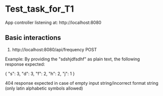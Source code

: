 # Test_task_for_T1


App controller listening at: http://localhost:8080





## Basic interactions

1) http://localhost:8080/api/frequency POST

Example:
By providing the "sdshjdfsdhf" as plain text,
the following response expected:

{
"s": 3,
"d": 3,
"f": 2,
"h": 2,
"j": 1
}

404 response expected in case of empty input string/incorrect format string (only latin alphabetic symbols allowed)





